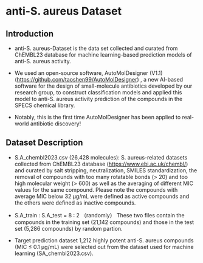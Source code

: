 # anti-S. aureus Dataset

Introduction
-----------------------------------
* anti-S. aureus-Dataset is the data set collected and curated from ChEMBL23 database for machine learning-based prediction models of anti-S. aureus activity.

* We used an open-source software, AutoMolDesigner (V1.1) (https://github.com/taoshen99/AutoMolDesigner) , a new AI-based software for the design of small-molecule antibiotics developed by our research group, to construct classification models and applied this model to anti-S. aureus activity prediction of the compounds in the SPECS chemical library.

* Notably, this is the first time AutoMolDesigner has been applied to real-world antibiotic discovery!

Dataset Description
-----------------------------------

* S.A_chembl2023.csv (26,428 molecules):
   S. aureus-related datasets collected from ChEMBL23 database (https://www.ebi.ac.uk/chembl/) and curated by salt stripping, neutralization, SMILES standardization, the removal of compounds with too many rotatable bonds (> 20) and too high molecular weight (> 600) as well as the averaging of different MIC values for the same compound. Please note the compounds with average MIC below 32 μg/mL were defined as active compounds and the others were defined as inactive compounds. 

* S.A_train : S.A_test = 8 : 2 （randomly）
   These two files contain the compounds in the training set (21,142 compounds) and those in the test set (5,286 compounds) by random partion.  

* Target prediction dataset
   1,212 highly potent anti-S. aureus compounds (MIC ≤ 0.1 μg/mL) were selected out from the dataset used for machine learning (SA_chembl2023.csv). 

